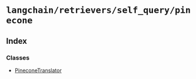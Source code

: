 `langchain/retrievers/self_query/pinecone`
==========================================

Index[](#index "Direct link to Index")
---------------------------------------

### Classes[](#classes "Direct link to Classes")

*   [PineconeTranslator](/docs/api/retrievers_self_query_pinecone/classes/PineconeTranslator)